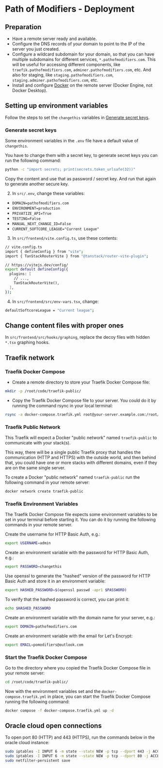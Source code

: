 # Path of Modifiers - Deployment

## Preparation

 - Have a remote server ready and available.
 - Configure the DNS records of your domain to point to the IP of the server you just created.
 - Configure a wildcard subdomain for your domain, so that you can have multiple subdomains for different services, `*.pathofmodifiers.com`. This will be useful for accessing different components, like `traefik.pathofmodifiers.com`, `adminer.pathofmodifiers.com`, etc. And also for staging, like `staging.pathofmodifiers.com`, `staging.adminer.pathofmodifiers.com`, etc.
 - Install and configure [Docker](https://docs.docker.com/engine/install/ubuntu/) on the remote server (Docker Engine, not Docker Desktop).

## Setting up environment variables 

Follow the steps to set the `changethis` variables in [Generate secret keys](#generate-secret-keys). 

### <a id="generate-secret-keys"></a> Generate secret keys

Some environment variables in the `.env` file have a default value of `changethis`.

You have to change them with a secret key, to generate secret keys you can run the following command:

```bash
python -c "import secrets; print(secrets.token_urlsafe(32))"
```

Copy the content and use that as password / secret key. And run that again to generate another secure key.

2. In `src/.env`, change these variables:
  - `DOMAIN=pathofmodifiers.com`
  - `ENVIRONMENT=production`
  - `PRIVATIZE_API=True`
  - `TESTING=False`
  - `MANUAL_NEXT_CHANGE_ID=False`
  - `CURRENT_SOFTCORE_LEAGUE="Current League"`

3. In `src/frontend/vite.config.ts`, use these contents:

```bash
// vite.config.ts
import { defineConfig } from "vite";
import { TanStackRouterVite } from "@tanstack/router-vite-plugin";

// https://vitejs.dev/config/
export default defineConfig({
  plugins: [
    // ...,
    TanStackRouterVite(),
  ],
});                                                                                                                                                            
```
4. In `src/frontend/src/env-vars.tsx`, change:
```bash
defaultSoftcoreLeague = "Current league";
```

## Change content files with proper ones

In `src/frontend/src/hooks/graphing`, replace the decoy files with hidden `*.tsx` graphing hooks.

## Traefik network

### Traefik Docker Compose

- Create a remote directory to store your Traefik Docker Compose file:

```bash
mkdir -p /root/code/traefik-public/
```

- Copy the Traefik Docker Compose file to your server. You could do it by running the command rsync in your local terminal:

```bash
rsync -a docker-compose.traefik.yml root@your-server.example.com:/root/code/traefik-public/
```

### Traefik Public Network

This Traefik will expect a Docker "public network" named `traefik-public` to communicate with your stack(s).

This way, there will be a single public Traefik proxy that handles the communication (HTTP and HTTPS) with the outside world, and then behind that, you could have one or more stacks with different domains, even if they are on the same single server.

To create a Docker "public network" named `traefik-public` run the following command in your remote server:

```bash
docker network create traefik-public
```

### Traefik Environment Variables

The Traefik Docker Compose file expects some environment variables to be set in your terminal before starting it. You can do it by running the following commands in your remote server.

Create the username for HTTP Basic Auth, e.g.:

```bash
export USERNAME=admin
```

Create an environment variable with the password for HTTP Basic Auth, e.g.:

```bash
export PASSWORD=changethis
```

Use openssl to generate the "hashed" version of the password for HTTP Basic Auth and store it in an environment variable:

```bash
export HASHED_PASSWORD=$(openssl passwd -apr1 $PASSWORD)
```

To verify that the hashed password is correct, you can print it:

```bash
echo $HASHED_PASSWORD
```

Create an environment variable with the domain name for your server, e.g.:

```bash
export DOMAIN=pathofmodifiers.com
```

Create an environment variable with the email for Let's Encrypt:

```bash
export EMAIL=pomodifiers@outlook.com
```

### Start the Traefik Docker Compose
Go to the directory where you copied the Traefik Docker Compose file in your remote server:

```bash
cd /root/code/traefik-public/
```

Now with the environment variables set and the `docker-compose.traefik.yml` in place, you can start the Traefik Docker Compose running the following command:

```bash
docker compose -f docker-compose.traefik.yml up -d
```

## Oracle cloud open connections

To open port 80 (HTTP) and 443 (HTTPS), run the commands below in the oracle cloud instance: 

```bash
sudo iptables -I INPUT 6 -m state --state NEW -p tcp --dport 443 -j ACCEPT
sudo iptables -I INPUT 6 -m state --state NEW -p tcp --dport 80 -j ACCEPT
sudo netfilter-persistent save
```
